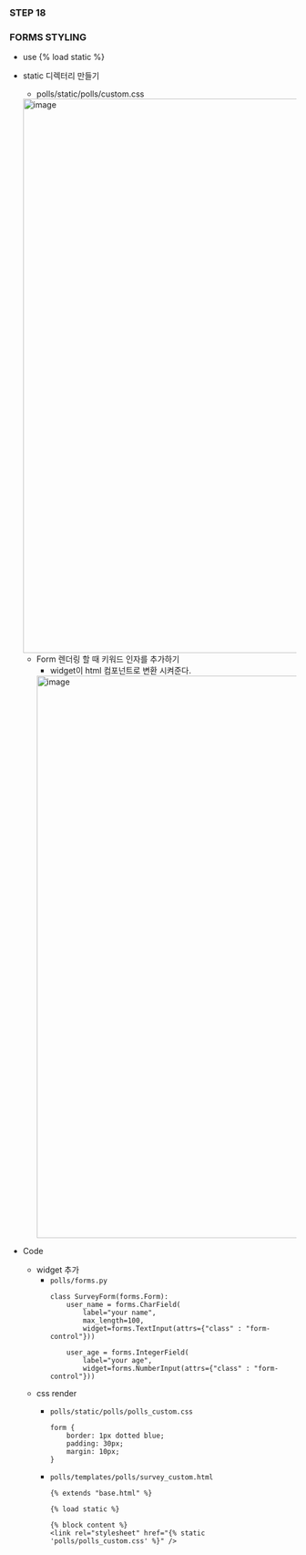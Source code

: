 ### STEP 18

### FORMS STYLING
- use {% load static %}
- static 디렉터리 만들기
    - polls/static/polls/custom.css

    <img width="973" alt="image" src="https://user-images.githubusercontent.com/118493627/216924435-16677cb1-de91-46f2-abff-9a3d8f106c85.png">

    - Form 렌더링 할 때 키워드 인자를 추가하기
        - widget이 html 컴포넌트로 변환 시켜준다. 
        <img width="987" alt="image" src="https://user-images.githubusercontent.com/118493627/216924770-aa162dca-8edf-4304-a471-da3ac55a574e.png">

- Code
    - widget 추가
        - `polls/forms.py`
            ```
            class SurveyForm(forms.Form):
                user_name = forms.CharField(
                    label="your name", 
                    max_length=100,
                    widget=forms.TextInput(attrs={"class" : "form-control"}))

                user_age = forms.IntegerField(
                    label="your age",
                    widget=forms.NumberInput(attrs={"class" : "form-control"}))
            ```
    - css render
        - `polls/static/polls/polls_custom.css`
            ```
            form {
                border: 1px dotted blue;
                padding: 30px;
                margin: 10px;
            }
            ```

        - `polls/templates/polls/survey_custom.html`
            ```
            {% extends "base.html" %}

            {% load static %}

            {% block content %}
            <link rel="stylesheet" href="{% static 'polls/polls_custom.css' %}" />
            ```

